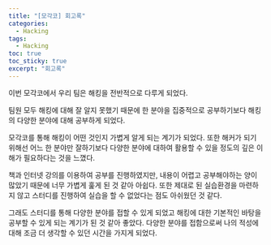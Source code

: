 ```yaml
---
title: "[모각코] 회고록"
categories:
  - Hacking
tags:
  - Hacking
toc: true
toc_sticky: true
excerpt: "회고록"
---
```


이번 모각코에서 우리 팀은 해킹을 전반적으로 다루게 되었다. 

팀원 모두 해킹에 대해 잘 알지 못했기 때문에 한 분야을 집중적으로 공부하기보다 해킹의 다양한 분야에 대해 공부하게 되었다. 

모각코를 통해 해킹이 어떤 것인지 가볍게 알게 되는 계기가 되었다. 또한 해커가 되기 위해선 어느 한 분야만 잘하기보다 다양한 분야에 대하여 활용할 수 있을 정도의 깊은 이해가 필요하다는 것을 느꼈다.

책과 인터넷 강의를 이용하여 공부를 진행하였지만, 내용이 어렵고 공부해야하는 양이 많았기 때문에  너무 가볍게 훑게 된 것 같아 아쉽다. 또한 제대로 된 실습환경을 마련하지 않고 스터디를 진행하여 실습을 할 수 없었다는 점도 아쉬웠던 것 같다.

그래도 스터디를 통해 다양한 분야를 접할 수 있게 되었고 해킹에 대한 기본적인 바탕을 공부할 수 있게 되는 계기가 된 것 같아 좋았다. 다양한 분야를 접함으로써 나의 적성에 대해 조금 더 생각할 수 있던 시간을 가지게 되었다.


